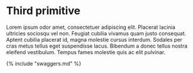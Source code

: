 # Third primitive

Lorem ipsum odor amet, consectetuer adipiscing elit. Placerat lacinia ultricies sociosqu vel non. Feugiat cubilia vivamus quam justo consequat. Aptent cubilia placerat id, magna molestie cursus interdum. Sodales per cras metus tellus eget suspendisse lacus. Bibendum a donec tellus nostra eleifend vestibulum. Tempus fames molestie quis ac elit pulvinar.

{% include "swaggers.md" %}
